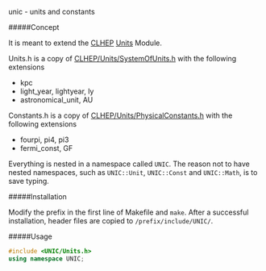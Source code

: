 unic - units and constants

#####Concept

It is meant to extend the 
[CLHEP](http://proj-clhep.web.cern.ch/proj-clhep/)
[Units](http://proj-clhep.web.cern.ch/proj-clhep/manual/UserGuide/Units/units.html)
Module.

Units.h is a copy of
[CLHEP/Units/SystemOfUnits.h](http://proj-clhep.web.cern.ch/proj-clhep/manual/RefGuide/Units/SystemOfUnits_h.html)
with the following extensions
- kpc
- light_year, lightyear, ly
- astronomical_unit, AU

Constants.h is a copy of
[CLHEP/Units/PhysicalConstants.h](http://proj-clhep.web.cern.ch/proj-clhep/doxygen/html/PhysicalConstants_8h-source.html)
with the following extensions
- fourpi, pi4, pi3
- fermi_const, GF

Everything is nested in a namespace called ```UNIC```.
The reason not to have nested namespaces,
such as ```UNIC::Unit```, ```UNIC::Const``` and ```UNIC::Math```,
is to save typing.

#####Installation

Modify the prefix in the first line of Makefile and ```make```.
After a successful installation,
header files are copied to ```/prefix/include/UNIC/```.

#####Usage

```cpp
#include <UNIC/Units.h>
using namespace UNIC;
```
